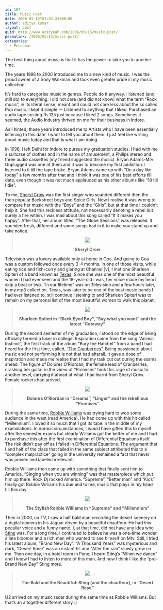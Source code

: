 ```yaml
---
id: 107
title: Music Post
date: 2006-05-15T01:03:21+00:00
author: aditya kumar
layout: post
guid: http://www.adityeah.com/2006/05/15/music-post/
permalink: /2006/05/15/music-post/
categories:
  - Personal
---
```

The best thing about music is that it has the power to take you to another time.  
  
The years 1998 to 2000 introduced me to a new kind of music. I was the proud owner of a Sony Walkman and took even greater pride in my music collection.  
  
It&#8217;s hard to categorise music in genres. People do it anyway. I listened (and still do) to everything. I did not care (and did not know) what the term &#8220;Rock music&#8221;, in its literal sense, meant and could not care less about the so called Pop music. I kept it simple &#8212; Listened to anything that I liked. Purchased an audio tape costing Rs.125 just because I liked 2 songs. Sometimes it seemed, the Audio Industry thrived on me for their business in Indore.  
  
As I hinted, those years introduced me to Artists who I have been essentially listening to this date. I want to tell you about them. I just feel like writing about music today and that is what I am doing.  
  
In 1998, I left Delhi for Indore to pursue my graduation studies. I had with me a suitcase of clothes and in the name of amusement, a Philips stereo and three audio cassettes (my friend suggested the music). Bryan Adams-Mtv Unplugged was one of them and it was to become my first addiction. I listened to it till the tape broke. Bryan Adams came up with &#8220;On a day like today&#8221; a few months after that and I think it was one of his best efforts till date, even though it was not much applauded as his other albums like &#8220;18 till I die&#8221;.  
  
To me, [Sheryl Crow](http://en.wikipedia.org/wiki/Sheryl_Crow) was the first singer who sounded different then the then popular Backstreet boys and Spice Girls. Now I realise it was wrong to compare her music with the &#8220;Boys&#8221; and the &#8220;Girls&#8221;, but at that time I couldn&#8217;t help it. She had this reckless attitude, not necessarily denoting a rebel but surely a fire within. I was mad about this song called &#8220;If it makes you happy&#8221;. After that, her album titled, &#8220;The Globe Sessions&#8221; was released. It sounded fresh, different and some songs had in it to make you stand up and take notice.  


> <div align="center">
>   <img src ="http://img.photobucket.com/albums/v629/aditya2507/sheryl.jpg"/ /></p> 
>   
>   <p>
>     <b>Sheryl Crow</b><br />
>   </p>
> </div>

Television was a luxury available only at home in Goa. And going to Goa was a custom followed once every 3-4 months. In one of those visits, while eating rice and fish-curry and glaring at Channel [v], I met one Sharleen Spiteri of a band known as [Texas](http://en.wikipedia.org/wiki/Texas_(band)). Since she was one of the most beautiful women I had ever seen and the 18-year-old I was, her voice made my heart skip a beat or two. &#8220;In our lifetime&#8221; was on Television and a few hours later, in my mp3 collection. Texas, was later to be one of the best music bands I had ever listened to, still continue listening to and Sharleen Spiteri was to remain on my personal list of the most beautiful women to walk this planet.  


> <div align="center">
>   <img src ="http://img.photobucket.com/albums/v629/aditya2507/texas.jpg"/ /></p> 
>   
>   <p>
>     <b>Sharleen Spiteri in &#8220;Black Eyed Boy&#8221;, &#8220;Say what you want&#8221; and the latest &#8220;Getaway&#8221;</b><br />
>   </p>
> </div>

During the second semester of my graduation, I stood on the edge of being officially termed a loser in college. Inspiration came from the song &#8220;Animal Instinct&#8221;, the first track of the album &#8220;Bury the Hatchet&#8221; from a band I had heard for the first time, called, [&#8220;The Cranberries&#8221;](http://en.wikipedia.org/wiki/The_Cranberries). Being passionate about music and not performing it is not that bad afterall. It gave a dose of inspiration and made me realise that I had my task cut out during the exams ahead. The figure of Dolores O&#8217;Riordan, the female lead of Cranberries, crashing her guitar in the video of &#8220;Promises&#8221; took this rage of music to another level, carrying it ahead of what I had learnt from Sheryl Crow. Female rockers had arrived.



> <div align="center">
>   <img src ="http://img.photobucket.com/albums/v629/aditya2507/cranberries.jpg"/ /></p> 
>   
>   <p>
>     <b>Dolores O&#8217;Riordan in &#8220;Dreams&#8221;, &#8220;Linger&#8221; and the rebellious &#8220;Promises&#8221;</b><br />
>   </p>
> </div>

During the same time, [Robbie Williams](http://en.wikipedia.org/wiki/Robbie_williams) was trying hard to woo some audience in the west (read America). He had come up with this hit called &#8220;Millennium&#8221;. I loved it so much that I got its tape in the middle of my examinations. In normal circumstances, I would have gifted this to myself after the semester exams but clearly Williams got the better of me and I had to purchase this after the first examination of Differential Equations itself. The risk didn&#8217;t pay off as I failed in Differential Equations. The argument that I and half of the class that failed in the same subject attributed this to a &#8220;complex malpractice&#8221; going in the university remained a fact that never was proven and labeled irrelevant.  
  
Robbie Williams then came up with something that finally sent him to America. &#8220;Singing when you are winning&#8221; was that masterpiece which put him up there. Rock Dj rocked America. &#8220;Supreme&#8221;, &#8220;Better man&#8221; and &#8220;Kids&#8221; finally got Robbie Williams his due and to me, music that plays in my head till this day.  


> <div align="center">
>   <img src ="http://img.photobucket.com/albums/v629/aditya2507/robbie.jpg"/ /></p> 
>   
>   <p>
>     <b>The Stylish Robbie Williams in &#8220;Supreme&#8221; and &#8220;Millennium&#8221;</b><br />
>   </p>
> </div>

Then in 2000, on TV, I saw a half bald man recording the desert scenery on a digital camera in his Jaguar driven by a beautiful chauffeur. He had this peculiar voice and a funny name. I, at that time, did not have any idea who [Sting](http://en.wikipedia.org/wiki/Sting) was. For a long time, I continued to believe he was a one-time wonder, a late bloomer and a rich man who wanted to see himself on Mtv. Still, I tried his latest album, &#8220;Brand New Day&#8221;. &#8220;A Thousand Years&#8221; was mysterious and dark, &#8220;Desert Rose&#8221; was an instant hit and &#8220;After the rain&#8221; slowly grew on me. Then one day, in a hotel room in Pune, I heard Sting&#8217;s &#8220;When we dance&#8221; and I knew I had to listen to more of this man. And now I think I like the &#8220;pre-Brand New Day&#8221; Sting more.



> <div align="center">
>   <img src ="http://img.photobucket.com/albums/v629/aditya2507/sting2.jpg"/ /></p> 
>   
>   <p>
>     <b>The Bald and the Beautiful: Sting (and the chauffeur), in &#8220;Desert Rose&#8221;</b><br />
>   </p>
> </div>

U2 arrived on my music radar during the same time as Robbie Williams. But that&#8217;s an altogether different story :)